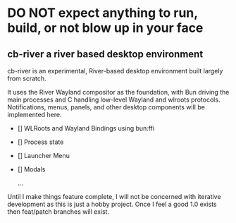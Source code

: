 # DO **NOT** expect anything to run, build, or not blow up in your face

## cb-river a river based desktop environment

cb-river is an experimental, River-based desktop environment built largely from scratch.

It uses the River Wayland compositor as the foundation, with Bun driving the main processes and C handling low-level Wayland and wlroots protocols. Notifications, menus, panels, and other desktop components will be implemented here.

- [] WLRoots and Wayland Bindings using bun:ffi
- [] Process state
- [] Launcher Menu
- [] Modals

  ...

Until I make things feature complete, I will not be concerned with iterative development as this is just a hobby project. Once I feel a good 1.0 exists then feat/patch branches will exist.
